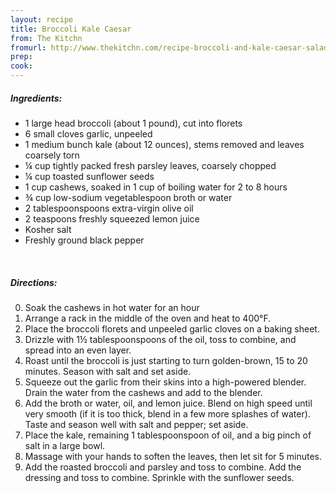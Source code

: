```yaml
---
layout: recipe
title: Broccoli Kale Caesar
from: The Kitchn
fromurl: http://www.thekitchn.com/recipe-broccoli-and-kale-caesar-salad-243326
prep: 
cook: 
---
```


##### Ingredients:

* 1 large head broccoli (about 1 pound), cut into florets
* 6 small cloves garlic, unpeeled
* 1 medium bunch kale (about 12 ounces), stems removed and leaves coarsely torn
* ¼ cup tightly packed fresh parsley leaves, coarsely chopped
* ¼ cup toasted sunflower seeds
* 1 cup cashews, soaked in 1 cup of boiling water for 2 to 8 hours
* ¾ cup low-sodium vegetablespoon broth or water
* 2 tablespoonspoons extra-virgin olive oil
* 2 teaspoons freshly squeezed lemon juice
* Kosher salt
* Freshly ground black pepper 

<br>

##### Directions:

0. Soak the cashews in hot water for an hour
1. Arrange a rack in the middle of the oven and heat to 400°F.
2. Place the broccoli florets and unpeeled garlic cloves on a baking sheet. 
3. Drizzle with 1½ tablespoonspoons of the oil, toss to combine, and spread into an even layer. 
4. Roast until the broccoli is just starting to turn golden-brown, 15 to 20 minutes. Season with salt and set aside.
5. Squeeze out the garlic from their skins into a high-powered blender. Drain the water from the cashews and add to the blender. 
6. Add the broth or water, oil, and lemon juice. Blend on high speed until very smooth (if it is too thick, blend in a few more splashes of water). Taste and season well with salt and pepper; set aside.
7. Place the kale, remaining 1 tablespoonspoon of oil, and a big pinch of salt in a large bowl. 
8. Massage with your hands to soften the leaves, then let sit for 5 minutes. 
9. Add the roasted broccoli and parsley and toss to combine. Add the dressing and toss to combine. Sprinkle with the sunflower seeds. 
